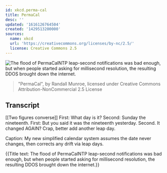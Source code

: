 ```yaml
---
id: xkcd.perma-cal
title: PermaCal
desc: ''
updated: '1616126764504'
created: '1429513200000'
sources:
  name: xkcd
  url: 'https://creativecommons.org/licenses/by-nc/2.5/'
  license: Creative Commons 2.5
---
```

![The flood of PermaCalNTP leap-second notifications was bad enough, but when people started asking for millisecond resolution, the resulting DDOS brought down the internet.](https://imgs.xkcd.com/comics/permacal.png)
> "PermaCal", by Randall Munroe, licensed under Creative Commons Attribution-NonCommercial 2.5 License

## Transcript
[[Two figures converse]]
First: What day is it?
Second: Sunday the nineteenth.
First: But you said it was the nineteenth yesterday.
Second. It changed AGAIN? Crap, better add another leap day.

Caption: My new simplified calendar system assumes the date never changes, then corrects any drift via leap days.

{{Title text: The flood of PermaCalNTP leap-second notifications was bad enough, but when people started asking for millisecond resolution, the resulting DDOS brought down the internet.}}
